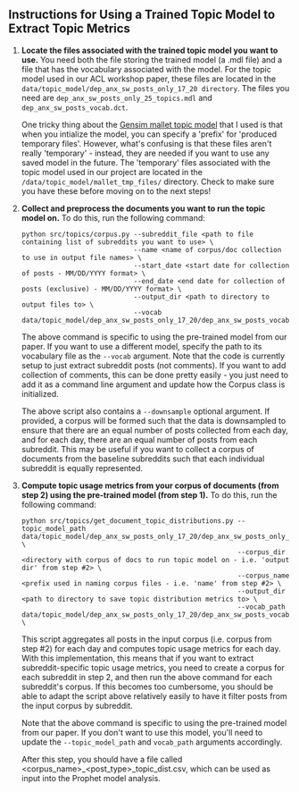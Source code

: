 ## Instructions for Using a Trained Topic Model to Extract Topic Metrics

1. **Locate the files associated with the trained topic model you want to use.** You need both the file storing the trained model (a .mdl file) and a file that has the vocabulary associated with the 
 model. For the topic model used in our ACL workshop paper, these files are located in the 
 `data/topic_model/dep_anx_sw_posts_only_17_20 directory`. The files you need are `dep_anx_sw_posts_only_25_topics.mdl`
  and `dep_anx_sw_posts_vocab.dct`.
  
    One tricky thing about the [Gensim mallet topic model](https://radimrehurek.com/gensim/models/wrappers/ldamallet.html)
    that I used is that when you intialize the model, you can specify a 'prefix' for 'produced temporary files'. However,
    what's confusing is that these files aren't really 'temporary' - instead, they are needed if you want to use any saved
    model in the future. The 'temporary' files associated with the topic model used in our project are located in the
    `/data/topic_model/mallet_tmp_files/` directory. Check to make sure you have these before moving on to the next steps!
  
2. **Collect and preprocess the documents you want to run the topic model on.** To do this, run the following command: 
    ```
    python src/topics/corpus.py --subreddit_file <path to file containing list of subreddits you want to use> \
                                --name <name of corpus/doc collection to use in output file names> \
                                --start_date <start date for collection of posts - MM/DD/YYYY format> \
                                --end_date <end date for collection of posts (exclusive) - MM/DD/YYYY format> \
                                --output_dir <path to directory to output files to> \
                                --vocab data/topic_model/dep_anx_sw_posts_only_17_20/dep_anx_sw_posts_vocab.dct
    ```
    The above command is specific to using the pre-trained model from our paper. If you want to use a different model,
    specify the path to its vocabulary file as the `--vocab` argument. Note that the code is currently setup to just extract subreddit posts (not comments). If you want to add collection of
    comments, this can be done pretty easily - you just need to add it as a command line argument and update how the Corpus class
    is initialized.
    
    The above script also contains a `--downsample` optional argument. If provided, a corpus will be formed such that the data 
    is downsampled to ensure that there are an equal number of posts collected from each day, and for each day, there are an equal
    number of posts from each subreddit. This may be useful if you want to collect a corpus of documents from the baseline
    subreddits such that each individual subreddit is equally represented.
    
3. **Compute topic usage metrics from your corpus of documents (from step 2) using the pre-trained model (from step 1).**
    To do this, run the following command:
    ```
    python src/topics/get_document_topic_distributions.py --topic_model_path data/topic_model/dep_anx_sw_posts_only_17_20/dep_anx_sw_posts_only_25_topics.mdl \
                                                          --corpus_dir <directory with corpus of docs to run topic model on - i.e. 'output dir' from step #2> \
                                                          --corpus_name <prefix used in naming corpus files - i.e. 'name' from step #2> \
                                                          --output_dir <path to directory to save topic distribution metrics to> \
                                                          --vocab_path data/topic_model/dep_anx_sw_posts_only_17_20/dep_anx_sw_posts_vocab.dct \
    ```
    This script aggregates all posts in the  input corpus (i.e. corpus from step #2) for each day and computes topic usage metrics for each day. With this implementation,
    this means that if you want to extract subreddit-specific topic usage metrics, you need to create a corpus for each subreddit in step 2, and then
    run the above command for each subreddit's corpus. If this becomes too cumbersome, you should be able to adapt the script above
    relatively easily to have it filter posts from the input corpus by subreddit.
   
    Note that the above command is specific to using the pre-trained model from our paper. If you don't want to use this model,
    you'll need to update the `--topic_model_path` and `vocab_path` arguments accordingly. 
    
    After this step, you should have a file called <corpus_name>_<post_type>_topic_dist.csv, which can be used as input into the 
    Prophet model analysis.